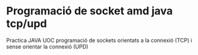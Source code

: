 # Programació de socket amd java tcp/upd
Practica JAVA UOC programació de sockets orientats a la connexió (TCP) i sense orientar la connexió (UPD)
